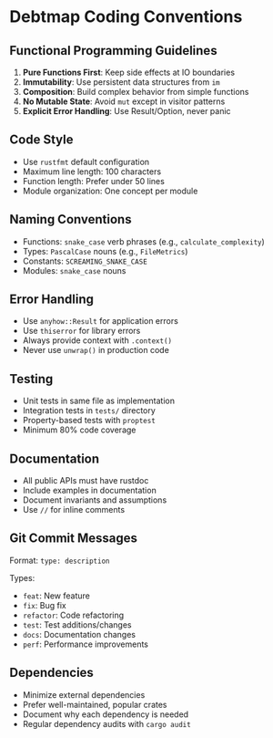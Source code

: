 # Debtmap Coding Conventions

## Functional Programming Guidelines
1. **Pure Functions First**: Keep side effects at IO boundaries
2. **Immutability**: Use persistent data structures from `im`
3. **Composition**: Build complex behavior from simple functions
4. **No Mutable State**: Avoid `mut` except in visitor patterns
5. **Explicit Error Handling**: Use Result/Option, never panic

## Code Style
- Use `rustfmt` default configuration
- Maximum line length: 100 characters
- Function length: Prefer under 50 lines
- Module organization: One concept per module

## Naming Conventions
- Functions: `snake_case` verb phrases (e.g., `calculate_complexity`)
- Types: `PascalCase` nouns (e.g., `FileMetrics`)
- Constants: `SCREAMING_SNAKE_CASE`
- Modules: `snake_case` nouns

## Error Handling
- Use `anyhow::Result` for application errors
- Use `thiserror` for library errors
- Always provide context with `.context()`
- Never use `unwrap()` in production code

## Testing
- Unit tests in same file as implementation
- Integration tests in `tests/` directory
- Property-based tests with `proptest`
- Minimum 80% code coverage

## Documentation
- All public APIs must have rustdoc
- Include examples in documentation
- Document invariants and assumptions
- Use `//` for inline comments

## Git Commit Messages
Format: `type: description`

Types:
- `feat`: New feature
- `fix`: Bug fix
- `refactor`: Code refactoring
- `test`: Test additions/changes
- `docs`: Documentation changes
- `perf`: Performance improvements

## Dependencies
- Minimize external dependencies
- Prefer well-maintained, popular crates
- Document why each dependency is needed
- Regular dependency audits with `cargo audit`
